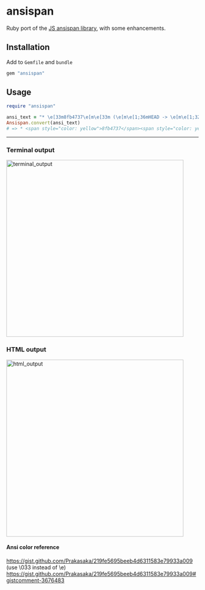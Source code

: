# ansispan

Ruby port of the [JS ansispan library](https://github.com/mmalecki/ansispan), with some enhancements.

## Installation

Add to `Gemfile` and `bundle`
```rb
gem "ansispan"
```

## Usage

```rb
require "ansispan"

ansi_text = "* \e[33m8fb4737\e[m\e[33m (\e[m\e[1;36mHEAD -> \e[m\e[1;32mmaster\e[m\e[33m, \e[m\e[1;31morigin/master\e[m\e[33m, \e[m\e[1;31morigin/HEAD\e[m\e[33m)\e[m rails new\n"
Ansispan.convert(ansi_text)
# => * <span style="color: yellow">8fb4737</span><span style="color: yellow"> (</span><span style="font-weight: bold; color: cyan">HEAD -> </span><span style="font-weight: bold; color: green">master</span><span style="color: yellow">, </span><span style="font-weight: bold; color: red">origin/master</span><span style="color: yellow">, </span><span style="font-weight: bold; color: red">origin/HEAD</span><span style="color: yellow">)</span> rails new
```

---

### Terminal output

<img width="464" alt="terminal_output" src="https://user-images.githubusercontent.com/17581658/124416295-49170400-dd1c-11eb-8956-fa99e134cd12.png">

### HTML output

<img width="464" alt="html_output" src="https://user-images.githubusercontent.com/17581658/124416291-474d4080-dd1c-11eb-9dd0-bbd05b7170aa.png">

#### Ansi color reference

https://gist.github.com/Prakasaka/219fe5695beeb4d6311583e79933a009
(use \033 instead of \e) https://gist.github.com/Prakasaka/219fe5695beeb4d6311583e79933a009#gistcomment-3676483

